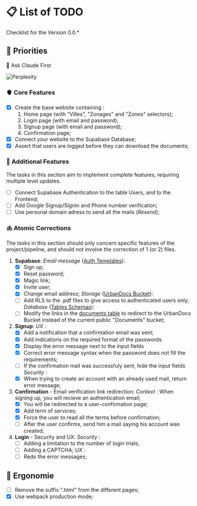 # 📋 List of TODO

Checklist for the Version 0.0.*

## 🍖 Priorities

🤖 Ask Claude First

![Perplexity](https://img.shields.io/badge/perplexity-000000?style=for-the-badge&logo=perplexity&logoColor=088F8F)

### 🫀 Core Features

* [x] Create the base website containing :
  1. Home page (with "Villes", "Zonages" and "Zones" selectors);
  2. Login page (with email and password);
  3. Signup page (with email and password);
  4. Confirmation page;
* [x] Connect your website to the Supabase Database;
* [x] Assert that users are logged before they can download the documents;

### 🧠 Additional Features

The tasks in this section aim to implement complete features, requiring multiple level updates.

* [ ] Connect Supabase Authentication to the table Users, and to the Frontend;
* [ ] Add Google Signup/Signin and Phone number verification;
* [ ] Use personal domain adress to send all the mails (*Resend*);

### 🫁 Atomic Corrections

The tasks in this section should only concern specific features of the project/pipeline, and should not involve the correction of 1 (or 2) files.

1. **Supabase**:
   *Email message* ([Auth Templates](https://supabase.com/dashboard/project/ofeyssipibktmbfebibo/auth/templates)):
   * [x] Sign up;
   * [x] Reset password;
   * [x] Magic link;
   * [x] Invite user;
   * [x] Change email address;
   *Storage* ([UrbanDocs Bucket](https://supabase.com/dashboard/project/ofeyssipibktmbfebibo/storage/buckets/urbandocs)):
   * [ ] Add RLS to the .pdf files to give access to authenticated users only;
   *Database* ([Tables Schemas](https://supabase.com/dashboard/project/ofeyssipibktmbfebibo/database/schemas)):
   * [ ] Modify the links in the [documents table](https://supabase.com/dashboard/project/ofeyssipibktmbfebibo/editor/39678) to redirect to the UrbanDocs Bucket instead of the current public "Documents" bucket;
2. **Signup**:
   *UX* :
   * [x] Add a notification that a confirmation email was sent;
   * [x] Add indications on the required format of the passwords
   * [x] Display the error message next to the input fields
   * [x] Correct error message syntax when the password does not fill the requirements;
   * [ ] If the confirmation mail was successfuly sent, hide the input fields
   *Security* :
   * [x] When trying to create an account with an already used mail, return error message;
3. **Confirmation** - Email verification link redirection:
   *Context* : When signing up, you will recieve an authentication email;
   * [x] You will be redirected to a user-confirmation page;
   * [x] Add term of services;
   * [x] Force the user to read all the terms before confirmation;
   * [ ] After the user confirms, send him a mail saying his account was created;
4. **Login** - Security and UX:
   *Security* :
   * [ ] Adding a limitation to the number of login trials;
   * [ ] Adding a CAPTCHA;
   *UX* :
   * [ ] Redo the error messages;

## 🦯 Ergonomie

* [ ] Remove the suffix ".html" from the different pages;
* [x] Use webpack production mode;
